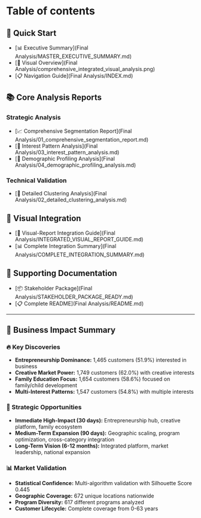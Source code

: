 # Table of contents

## 🎯 Quick Start
* [📊 Executive Summary](Final Analysis/MASTER_EXECUTIVE_SUMMARY.md)
* [🎨 Visual Overview](Final Analysis/comprehensive_integrated_visual_analysis.png)
* [📋 Navigation Guide](Final Analysis/INDEX.md)

## 📚 Core Analysis Reports

### Strategic Analysis
* [📈 Comprehensive Segmentation Report](Final Analysis/01_comprehensive_segmentation_report.md)
* [🎯 Interest Pattern Analysis](Final Analysis/03_interest_pattern_analysis.md)
* [👥 Demographic Profiling Analysis](Final Analysis/04_demographic_profiling_analysis.md)

### Technical Validation
* [🔬 Detailed Clustering Analysis](Final Analysis/02_detailed_clustering_analysis.md)

## 🎨 Visual Integration
* [🔗 Visual-Report Integration Guide](Final Analysis/INTEGRATED_VISUAL_REPORT_GUIDE.md)
* [📊 Complete Integration Summary](Final Analysis/COMPLETE_INTEGRATION_SUMMARY.md)

## 📁 Supporting Documentation
* [📦 Stakeholder Package](Final Analysis/STAKEHOLDER_PACKAGE_READY.md)
* [📋 Complete README](Final Analysis/README.md)

---

## 💼 Business Impact Summary

### 🔥 Key Discoveries
- **Entrepreneurship Dominance:** 1,465 customers (51.9%) interested in business
- **Creative Market Power:** 1,749 customers (62.0%) with creative interests  
- **Family Education Focus:** 1,654 customers (58.6%) focused on family/child development
- **Multi-Interest Patterns:** 1,547 customers (54.8%) with multiple interests

### 🚀 Strategic Opportunities
- **Immediate High-Impact (30 days):** Entrepreneurship hub, creative platform, family ecosystem
- **Medium-Term Expansion (90 days):** Geographic scaling, program optimization, cross-category integration
- **Long-Term Vision (6-12 months):** Integrated platform, market leadership, national expansion

### 📊 Market Validation
- **Statistical Confidence:** Multi-algorithm validation with Silhouette Score 0.445
- **Geographic Coverage:** 672 unique locations nationwide
- **Program Diversity:** 617 different programs analyzed
- **Customer Lifecycle:** Complete coverage from 0-63 years
